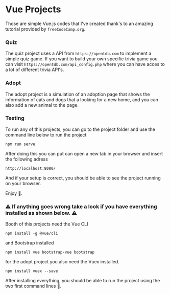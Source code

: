 # Vue Projects
Those are simple Vue.js codes that I've created thank's to an amazing tutorial provided by `freeCodeCamp.org`. 

### Quiz
The quiz project uses a API from `https://opentdb.com` to implement a simple quiz game.
If you want to build your own specific trivia game you can visit `https://opentdb.com/api_config.php` where you can have acces to a lot of different trivia API's.

### Adopt
The adopt project is a simulation of an adoption page that shows the information of cats and dogs that a looking for a new home, and you can also add a new animal to the page.

### Testing

To run any of this projects, you can go to the project folder and use the command line below to run the project
```
npm run serve
```

After doing this you can put can open a new tab in your browser and insert the following adress
```
http://localhost:8080/
```

And if your setup is correct, you should be able to see the project running on your browser.

Enjoy 🤙.


### ⚠️ If anything goes wrong take a look if you have everything installed as shown below. ⚠️


Booth of this projects need the Vue CLI
```
npm install -g @vue/cli
```

and Bootstrap installed
```
npm install vue bootstrap-vue bootstrap
```

for the adopt project you also need the Vuex installed.
```
npm install vuex --save
```

After installing everything, you should be able to run the project using the two first command lines 🤙.
